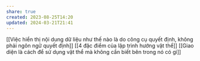```yaml
---
share: true
created: 2023-08-25T14:20
updated: 2024-03-21T21:41
---
```

[[Việc hiển thị nội dung dữ liệu như thế nào là do công cụ quyết định, không phải ngôn ngữ quyết định]]
[[4 đặc điểm của lập trình hướng vật thể]]
[[Giao diện là cách để sử dụng vật thể mà không cần biết bên trong nó có gì]]